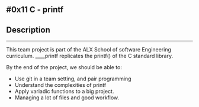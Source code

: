 #0x11 C - printf
-------------------------------------------------------------------------
## Description
-------------------------------------------------------------------------
This team project is part of the ALX School of software Engineering curriculum.
____printf replicates the printf() of the C standard library.

By the end of the project, we should be able to:
- Use git in a team setting, and pair programming
- Understand the complexities of printf
- Apply variadic functions to a big project.
- Managing a lot of files and good workflow.
